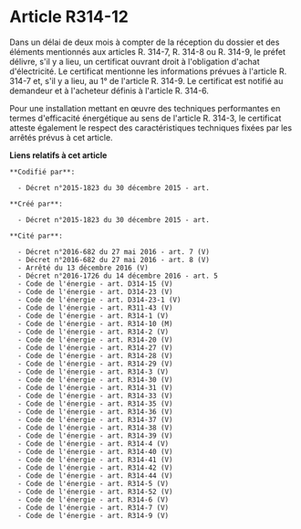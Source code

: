# Article R314-12

Dans un délai de deux mois à compter de la réception du dossier et des éléments mentionnés aux articles R. 314-7, R. 314-8 ou
R. 314-9, le préfet délivre, s'il y a lieu, un certificat ouvrant droit à l'obligation d'achat d'électricité. Le certificat
mentionne les informations prévues à l'article R. 314-7 et, s'il y a lieu, au 1° de l'article R. 314-9. Le certificat est
notifié au demandeur et à l'acheteur définis à l'article R. 314-6. 

Pour une installation mettant en œuvre des techniques performantes en termes d'efficacité énergétique au sens de l'article R.
314-3, le certificat atteste également le respect des caractéristiques techniques fixées par les arrêtés prévus à cet
article.

**Liens relatifs à cet article**

	**Codifié par**:

	  - Décret n°2015-1823 du 30 décembre 2015 - art.

	**Créé par**:

	  - Décret n°2015-1823 du 30 décembre 2015 - art.

	**Cité par**:

	  - Décret n°2016-682 du 27 mai 2016 - art. 7 (V)
	  - Décret n°2016-682 du 27 mai 2016 - art. 8 (V)
	  - Arrêté du 13 décembre 2016 (V)
	  - Décret n°2016-1726 du 14 décembre 2016 - art. 5
	  - Code de l'énergie - art. D314-15 (V)
	  - Code de l'énergie - art. D314-23 (V)
	  - Code de l'énergie - art. D314-23-1 (V)
	  - Code de l'énergie - art. R311-43 (V)
	  - Code de l'énergie - art. R314-1 (V)
	  - Code de l'énergie - art. R314-10 (M)
	  - Code de l'énergie - art. R314-2 (V)
	  - Code de l'énergie - art. R314-20 (V)
	  - Code de l'énergie - art. R314-27 (V)
	  - Code de l'énergie - art. R314-28 (V)
	  - Code de l'énergie - art. R314-29 (V)
	  - Code de l'énergie - art. R314-3 (V)
	  - Code de l'énergie - art. R314-30 (V)
	  - Code de l'énergie - art. R314-31 (V)
	  - Code de l'énergie - art. R314-33 (V)
	  - Code de l'énergie - art. R314-35 (V)
	  - Code de l'énergie - art. R314-36 (V)
	  - Code de l'énergie - art. R314-37 (V)
	  - Code de l'énergie - art. R314-38 (V)
	  - Code de l'énergie - art. R314-39 (V)
	  - Code de l'énergie - art. R314-4 (V)
	  - Code de l'énergie - art. R314-40 (V)
	  - Code de l'énergie - art. R314-41 (V)
	  - Code de l'énergie - art. R314-42 (V)
	  - Code de l'énergie - art. R314-44 (V)
	  - Code de l'énergie - art. R314-5 (V)
	  - Code de l'énergie - art. R314-52 (V)
	  - Code de l'énergie - art. R314-6 (V)
	  - Code de l'énergie - art. R314-7 (V)
	  - Code de l'énergie - art. R314-9 (V)
